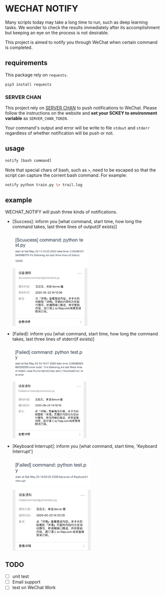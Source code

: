 # WECHAT NOTIFY

Many scripts today may take a long time to run, such as deep learning tasks. We wonder to check the results immediately after its accomplishment but keeping an eye on the process is not desirable.

This project is aimed to notify you through WeChat when certain command is completed.

## requirements

This package rely on `requests`.

```bash
pip3 install requests
```

### SERVER CHAN

This project rely on [SERVER CHAN](http://sc.ftqq.com/3.version) to push notifications to WeChat. Please follow the instructions on the website and **set your SCKEY to environment variable** as `SERVER_CHAN_TOKEN`.

Your command's output and error will be write to file `stdout` and `stderr` regardless of whether notification will be push or not.

## usage

```bash
notify [bash command]
```

Note that special chars of bash, such as `>`, need to be escaped so that the script can capture the corrent bash command. For example:

```bash
notify python train.py \> trail.log
```

## example

WECHAT_NOTIFY will push three kinds of notifications.

* [Success]: inform you [what command, start time, how long the command takes, last three lines of output(if exists)]

    <img src='imgs/success.png' height=300>
* [Failed]: inform you [what command, start time, how long the command takes, last three lines of stderr(if exists)]

    <img src='imgs/failed.png' height=300>
    <!-- ![img](imgs/failed.png) -->
* [Keyboard Interrupt]: inform you [what command, start time, 'Keyboard Interrupt']

    <img src='imgs/kayboard.png' height=300>
    <!-- ![img](imgs/kayboard.png) -->

## TODO

- [ ] unit test
- [ ] Email support
- [ ] test on WeChat Work
